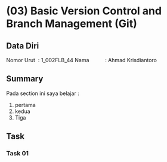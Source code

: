 # (03) Basic Version Control and Branch Management (Git)

## Data Diri
Nomor Urut &nbsp;: 1_002FLB_44
Nama &emsp;&emsp;&ensp;&nbsp;: Ahmad Krisdiantoro

## Summary
Pada section ini saya belajar : 
1. pertama
2. kedua
3. Tiga

## Task 
### Task 01
